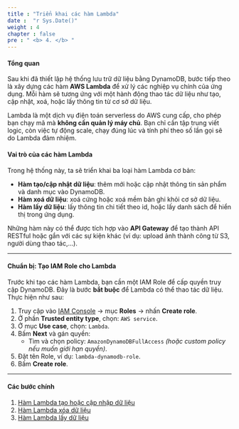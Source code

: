 ```yaml
---
title : "Triển khai các hàm Lambda"
date :  "r Sys.Date()" 
weight : 4
chapter : false
pre : " <b> 4. </b> "
---
```


#### Tổng quan

Sau khi đã thiết lập hệ thống lưu trữ dữ liệu bằng DynamoDB, bước tiếp theo là xây dựng các hàm **AWS Lambda** để xử lý các nghiệp vụ chính của ứng dụng. Mỗi hàm sẽ tương ứng với một hành động thao tác dữ liệu như tạo, cập nhật, xoá, hoặc lấy thông tin từ cơ sở dữ liệu.

Lambda là một dịch vụ điện toán serverless do AWS cung cấp, cho phép bạn chạy mã mà **không cần quản lý máy chủ**. Bạn chỉ cần tập trung viết logic, còn việc tự động scale, chạy đúng lúc và tính phí theo số lần gọi sẽ do Lambda đảm nhiệm.


#### Vai trò của các hàm Lambda

Trong hệ thống này, ta sẽ triển khai ba loại hàm Lambda cơ bản:

- **Hàm tạo/cập nhật dữ liệu**: thêm mới hoặc cập nhật thông tin sản phẩm và danh mục vào DynamoDB.
- **Hàm xoá dữ liệu**: xoá cứng hoặc xoá mềm bản ghi khỏi cơ sở dữ liệu.
- **Hàm lấy dữ liệu**: lấy thông tin chi tiết theo id, hoặc lấy danh sách để hiển thị trong ứng dụng.

Những hàm này có thể được tích hợp vào **API Gateway** để tạo thành API RESTful hoặc gắn với các sự kiện khác (ví dụ: upload ảnh thành công từ S3, người dùng thao tác,...).

---


#### Chuẩn bị: Tạo IAM Role cho Lambda


Trước khi tạo các hàm Lambda, bạn cần một IAM Role để cấp quyền truy cập DynamoDB. Đây là bước **bắt buộc** để Lambda có thể thao tác dữ liệu. Thực hiện như sau:

1. Truy cập vào [IAM Console](https://console.aws.amazon.com/iam/home#/roles) → mục **Roles** → nhấn **Create role**.
2. Ở phần **Trusted entity type**, chọn: `AWS service`.
3. Ở mục **Use case**, chọn: `Lambda`.
4. Bấm **Next** và gán quyền:
   - Tìm và chọn policy: `AmazonDynamoDBFullAccess` *(hoặc custom policy nếu muốn giới hạn quyền)*.
5. Đặt tên Role, ví dụ: `lambda-dynamodb-role`.
6. Bấm **Create role**.


---
#### Các bước chính

1. [Hàm Lambda tạo hoặc cập nhập dữ liệu](4.1-create-or-update-lambda-function/)
2. [Hàm Lambda xóa dữ liệu](4.2-delete-lambda-function/)
3. [Hàm Lambda lấy dữ liệu](4.3-get-lambda-function/)